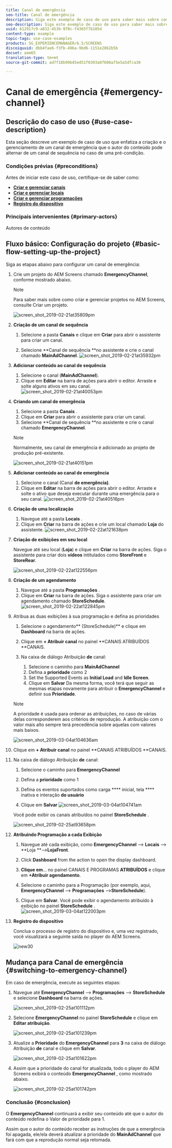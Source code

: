 ```yaml
---
title: Canal de emergência
seo-title: Canal de emergência
description: Siga este exemplo de caso de uso para saber mais sobre como criar e gerenciar um canal de emergência que o autor do conteúdo pode alternar de um canal de sequência no caso de uma pré-condição.
seo-description: Siga este exemplo de caso de uso para saber mais sobre como criar e gerenciar um canal de emergência que o autor do conteúdo pode alternar de um canal de sequência no caso de uma pré-condição.
uuid: 612917c9-a832-453b-970c-f4365f7b105d
content-type: example
topic-tags: use-case-examples
products: SG_EXPERIENCEMANAGER/6.5/SCREENS
discoiquuid: dbb4fae6-f3fb-496a-9bd6-1151e2862b5b
docset: aem65
translation-type: tm+mt
source-git-commit: ad7f18b99b45ed51f0393a0f608a75e5a5dfca30

---
```



# Canal de emergência {#emergency-channel}

## Descrição do caso de uso {#use-case-description}

Esta seção descreve um exemplo de caso de uso que enfatiza a criação e o gerenciamento de um canal de emergência que o autor do conteúdo pode alternar de um canal de sequência no caso de uma pré-condição.

### Condições prévias {#preconditions}

Antes de iniciar este caso de uso, certifique-se de saber como:

* **[Criar e gerenciar canais](managing-channels.md)**
* **[Criar e gerenciar locais](managing-locations.md)**
* **[Criar e gerenciar programações](managing-schedules.md)**
* **[Registro do dispositivo](device-registration.md)**

### Principais intervenientes {#primary-actors}

Autores de conteúdo

## Fluxo básico: Configuração do projeto {#basic-flow-setting-up-the-project}

Siga as etapas abaixo para configurar um canal de emergência:

1. Crie um projeto do AEM Screens chamado **EmergencyChannel**, conforme mostrado abaixo.

   >[!NOTE]
   >
   >Para saber mais sobre como criar e gerenciar projetos no AEM Screens, consulte Criar um projeto.

   ![screen_shot_2019-02-21at35809pm](assets/screen_shot_2019-02-21at35809pm.png)

1. **Criação de um canal de sequência**

   1. Selecione a pasta **Canais** e clique em **Criar** para abrir o assistente para criar um canal.

   1. Selecione **Canal de sequência **no assistente e crie o canal chamado **MainAdChannel**.
   ![screen_shot_2019-02-21at35932pm](assets/screen_shot_2019-02-21at35932pm.png)

1. **Adicionar conteúdo ao canal de sequência**

   1. Selecione o canal (**MainAdChannel**).
   1. Clique em **Editar** na barra de ações para abrir o editor. Arraste e solte alguns ativos em seu canal.
   ![screen_shot_2019-02-21at40053pm](assets/screen_shot_2019-02-21at40053pm.png)

1. **Criando um canal de emergência**

   1. Selecione a pasta **Canais** .
   1. Clique em **Criar** para abrir o assistente para criar um canal.
   1. Selecione **Canal de sequência **no assistente e crie o canal chamado **EmergencyChannel**.
   >[!NOTE]
   >
   >Normalmente, seu canal de emergência é adicionado ao projeto de produção pré-existente.

   ![screen_shot_2019-02-21at40151pm](assets/screen_shot_2019-02-21at40151pm.png)

1. **Adicionar conteúdo ao canal de emergência**

   1. Selecione o canal (Canal **de emergência)**.
   1. Clique em **Editar** na barra de ações para abrir o editor. Arraste e solte o ativo que deseja executar durante uma emergência para o seu canal.
   ![screen_shot_2019-02-21at40516pm](assets/screen_shot_2019-02-21at40516pm.png)

1. **Criação de uma localização**

   1. Navegue até a pasta **Locais** .
   1. Clique em **Criar** na barra de ações e crie um local chamado **Loja** do assistente.
   ![screen_shot_2019-02-22at121638pm](assets/screen_shot_2019-02-22at121638pm.png)

1. **Criação de exibições em seu local**

   Navegue até seu local (**Loja**) e clique em **Criar** na barra de ações. Siga o assistente para criar dois **vídeos** intitulados como **StoreFront** e **StoreRear**.

   ![screen_shot_2019-02-22at122556pm](assets/screen_shot_2019-02-22at122556pm.png)

1. **Criação de um agendamento**

   1. Navegue até a pasta **Programações** .
   1. Clique em **Criar** na barra de ações. Siga o assistente para criar um agendamento chamado **StoreSchedule**.
   ![screen_shot_2019-02-22at122845pm](assets/screen_shot_2019-02-22at122845pm.png)

1. Atribua as duas exibições à sua programação e defina as prioridades

   1. Selecione o agendamento** (StoreSchedule)** e clique em **Dashboard** na barra de ações.

   1. Clique em **+ Atribuir canal** no painel **CANAIS ATRIBUÍDOS **CANAIS.

   1. Na caixa de diálogo Atribuição **de** canal:

      1. Selecione o caminho para **MainAdChannel**
      1. Defina a **prioridade** como 2
      1. Set the Supported Events as **Initial Load** and **Idle Screen**.
      1. Clique em **Salvar**
      Da mesma forma, você terá que seguir as mesmas etapas novamente para atribuir o **EmergencyChannel** e definir sua **Prioridade**.
   >[!NOTE]
   >
   >A prioridade é usada para ordenar as atribuições, no caso de várias delas corresponderem aos critérios de reprodução. A atribuição com o valor mais alto sempre terá precedência sobre aquelas com valores mais baixos.

   ![screen_shot_2019-03-04at104636am](assets/screen_shot_2019-03-04at104636am.png)

1. Clique em **+ Atribuir canal** no painel **CANAIS ATRIBUÍDOS **CANAIS.

1. Na caixa de diálogo Atribuição **de** canal:

   1. Selecione o caminho para **EmergencyChannel**
   1. Defina a **prioridade** como 1

   1. Defina os eventos suportados como carga **** inicial, tela **** inativa e interação **do usuário**

   1. Clique em **Salvar**
   ![screen_shot_2019-03-04at104741am](assets/screen_shot_2019-03-04at104741am.png)

   Você pode exibir os canais atribuídos no painel **StoreSchedule** .

   ![screen_shot_2019-02-25at93658pm](assets/screen_shot_2019-02-25at93658pm.png)

1. **Atribuindo Programação a cada Exibição**

   1. Navegue até cada exibição, como **EmergencyChannel** —&gt; **Locais** —&gt; **Loja **—&gt;**LojaFront**.

   1. Click **Dashboard** from the action to open the display dashboard.
   1. **Clique em**... no painel CANAIS E PROGRAMAS **ATRIBUÍDOS** e clique em **+Atribuir agendamento**.

   1. Selecione o caminho para a Programação (por exemplo, aqui, **EmergencyChannel** —&gt; **Programações** —&gt;**StoreSchedule**).

   1. Clique em **Salvar**.
   Você pode exibir o agendamento atribuído à exibição no painel **StoreSchedule** .
   ![screen_shot_2019-03-04at122003pm](assets/screen_shot_2019-03-04at122003pm.png)

1. **Registro do dispositivo**

   Conclua o processo de registro do dispositivo e, uma vez registrado, você visualizará a seguinte saída no player do AEM Screens.

   ![new30](assets/new30.gif)

## Mudança para Canal de emergência {#switching-to-emergency-channel}

Em caso de emergência, execute as seguintes etapas:

1. Navegue até **EmergencyChannel** —&gt; **Programações** —&gt; **StoreSchedule** e selecione **Dashboard** na barra de ações.

   ![screen_shot_2019-02-25at101112pm](assets/screen_shot_2019-02-25at101112pm.png)

1. Selecione **EmergencyChannel** no painel **StoreSchedule** e clique em **Editar atribuição**.

   ![screen_shot_2019-02-25at101239pm](assets/screen_shot_2019-02-25at101239pm.png)

1. Atualize a **Prioridade** do **EmergencyChannel** para **3** na caixa de diálogo Atribuição **de** canal e clique em **Salvar**.

   ![screen_shot_2019-02-25at101622pm](assets/screen_shot_2019-02-25at101622pm.png)

1. Assim que a prioridade do canal for atualizada, todo o player do AEM Screens exibirá o conteúdo **EmergencyChannel** , como mostrado abaixo.

   ![screen_shot_2019-02-25at101742pm](assets/screen_shot_2019-02-25at101742pm.png)

### Conclusão {#conclusion}

O **EmergencyChannel** continuará a exibir seu conteúdo até que o autor do conteúdo redefina o Valor de prioridade para 1.

Assim que o autor do conteúdo receber as instruções de que a emergência foi apagada, ele/ela deverá atualizar a prioridade do **MainAdChannel** que fará com que a reprodução normal seja retomada.
